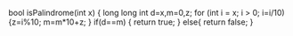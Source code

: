 bool isPalindrome(int x) {
long long  int d=x,m=0,z;
for (int i = x; i > 0; i=i/10)
{z=i%10;
m=m*10+z;
}
if(d==m)
{
return true;
}
else{
return false;
}